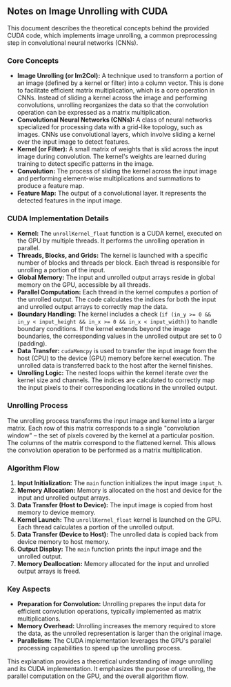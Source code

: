 ## Notes on Image Unrolling with CUDA

This document describes the theoretical concepts behind the provided CUDA code, which implements image unrolling, a common preprocessing step in convolutional neural networks (CNNs).

### Core Concepts

*   **Image Unrolling (or Im2Col):**  A technique used to transform a portion of an image (defined by a kernel or filter) into a column vector. This is done to facilitate efficient matrix multiplication, which is a core operation in CNNs.  Instead of sliding a kernel across the image and performing convolutions, unrolling reorganizes the data so that the convolution operation can be expressed as a matrix multiplication.
*   **Convolutional Neural Networks (CNNs):**  A class of neural networks specialized for processing data with a grid-like topology, such as images. CNNs use convolutional layers, which involve sliding a kernel over the input image to detect features.
*   **Kernel (or Filter):** A small matrix of weights that is slid across the input image during convolution. The kernel's weights are learned during training to detect specific patterns in the image.
*   **Convolution:** The process of sliding the kernel across the input image and performing element-wise multiplications and summations to produce a feature map.
*   **Feature Map:** The output of a convolutional layer. It represents the detected features in the input image.

### CUDA Implementation Details

*   **Kernel:** The `unrollKernel_float` function is a CUDA kernel, executed on the GPU by multiple threads. It performs the unrolling operation in parallel.
*   **Threads, Blocks, and Grids:** The kernel is launched with a specific number of blocks and threads per block. Each thread is responsible for unrolling a portion of the input.
*   **Global Memory:** The input and unrolled output arrays reside in global memory on the GPU, accessible by all threads.
*   **Parallel Computation:** Each thread in the kernel computes a portion of the unrolled output. The code calculates the indices for both the input and unrolled output arrays to correctly map the data.
*   **Boundary Handling:** The kernel includes a check (`if (in_y >= 0 && in_y < input_height && in_x >= 0 && in_x < input_width)`) to handle boundary conditions. If the kernel extends beyond the image boundaries, the corresponding values in the unrolled output are set to 0 (padding).
*   **Data Transfer:** `cudaMemcpy` is used to transfer the input image from the host (CPU) to the device (GPU) memory before kernel execution. The unrolled data is transferred back to the host after the kernel finishes.
*   **Unrolling Logic:** The nested loops within the kernel iterate over the kernel size and channels. The indices are calculated to correctly map the input pixels to their corresponding locations in the unrolled output.

### Unrolling Process

The unrolling process transforms the input image and kernel into a larger matrix. Each row of this matrix corresponds to a single "convolution window" – the set of pixels covered by the kernel at a particular position. The columns of the matrix correspond to the flattened kernel.  This allows the convolution operation to be performed as a matrix multiplication.

### Algorithm Flow

1.  **Input Initialization:** The `main` function initializes the input image `input_h`.
2.  **Memory Allocation:** Memory is allocated on the host and device for the input and unrolled output arrays.
3.  **Data Transfer (Host to Device):** The input image is copied from host memory to device memory.
4.  **Kernel Launch:** The `unrollKernel_float` kernel is launched on the GPU. Each thread calculates a portion of the unrolled output.
5.  **Data Transfer (Device to Host):** The unrolled data is copied back from device memory to host memory.
6.  **Output Display:** The `main` function prints the input image and the unrolled output.
7.  **Memory Deallocation:** Memory allocated for the input and unrolled output arrays is freed.

### Key Aspects

*   **Preparation for Convolution:** Unrolling prepares the input data for efficient convolution operations, typically implemented as matrix multiplications.
*   **Memory Overhead:** Unrolling increases the memory required to store the data, as the unrolled representation is larger than the original image.
*   **Parallelism:** The CUDA implementation leverages the GPU's parallel processing capabilities to speed up the unrolling process.

This explanation provides a theoretical understanding of image unrolling and its CUDA implementation. It emphasizes the purpose of unrolling, the parallel computation on the GPU, and the overall algorithm flow.
